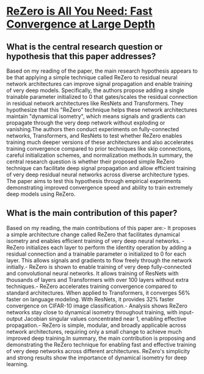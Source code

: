 # [ReZero is All You Need: Fast Convergence at Large Depth](https://arxiv.org/abs/2003.04887)

## What is the central research question or hypothesis that this paper addresses?

Based on my reading of the paper, the main research hypothesis appears to be that applying a simple technique called ReZero to residual neural network architectures can improve signal propagation and enable training of very deep models. Specifically, the authors propose adding a single trainable parameter initialized to 0 that gates/scales the residual connection in residual network architectures like ResNets and Transformers. They hypothesize that this "ReZero" technique helps these network architectures maintain "dynamical isometry", which means signals and gradients can propagate through the very deep network without exploding or vanishing.The authors then conduct experiments on fully-connected networks, Transformers, and ResNets to test whether ReZero enables training much deeper versions of these architectures and also accelerates training convergence compared to prior techniques like skip connections, careful initialization schemes, and normalization methods.In summary, the central research question is whether their proposed simple ReZero technique can facilitate deep signal propagation and allow efficient training of very deep residual neural networks across diverse architecture types. The paper aims to test this hypothesis through empirical experiments demonstrating improved convergence speed and ability to train extremely deep models using ReZero.


## What is the main contribution of this paper?

Based on my reading, the main contributions of this paper are:- It proposes a simple architecture change called ReZero that facilitates dynamical isometry and enables efficient training of very deep neural networks. - ReZero initializes each layer to perform the identity operation by adding a residual connection and a trainable parameter α initialized to 0 for each layer. This allows signals and gradients to flow freely through the network initially.- ReZero is shown to enable training of very deep fully-connected and convolutional neural networks. It allows training of ResNets with thousands of layers and Transformers with over 100 layers without extra techniques.- ReZero accelerates training convergence compared to standard architectures. When applied to Transformers, it converges 56% faster on language modeling. With ResNets, it provides 32% faster convergence on CIFAR-10 image classification.- Analysis shows ReZero networks stay close to dynamical isometry throughout training, with input-output Jacobian singular values concentrated near 1, enabling effective propagation.- ReZero is simple, modular, and broadly applicable across network architectures, requiring only a small change to achieve much improved deep training.In summary, the main contribution is proposing and demonstrating the ReZero technique for enabling fast and effective training of very deep networks across different architectures. ReZero's simplicity and strong results show the importance of dynamical isometry for deep learning.
